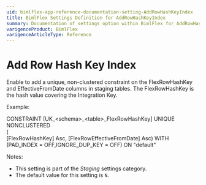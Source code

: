 ```yaml
---
uid: bimlflex-app-reference-documentation-setting-AddRowHashKeyIndex
title: BimlFlex Settings Definition for AddRowHashKeyIndex
summary: Documentation of settings option within BimlFlex for AddRowHashKeyIndex
varigenceProduct: BimlFlex
varigenceArticleType: Reference
---
```


# Add Row Hash Key Index

Enable to add a unique, non-clustered constraint on the FlexRowHashKey and EffectiveFromDate columns in staging tables. The FlexRowHashKey is the hash value covering the Integration Key.



Example:



CONSTRAINT [UK_\<schema\>_\<table\>_FlexRowHashKey] UNIQUE NONCLUSTERED<br>(<br>[FlexRowHashKey] Asc, [FlexRowEffectiveFromDate] Asc) WITH (PAD_INDEX = OFF,IGNORE_DUP_KEY = OFF) ON "default"

Notes:

* This setting is part of the *Staging* settings category.
* The default value for this setting is `N`.
